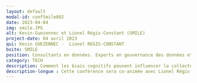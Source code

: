 ```yaml
---
layout: default
modal-id: confSmile002
date: 2023-04-04
img: smile.JPG 
alt: Kevin-Guezennec et Lionel Régis-Constant (SMILE)
project-date: 04 avril 2023
qui: Kevin GUEZENNEC -  Lionel REGIS-CONSTANT
boite: SMILE
position: Consultants en données. Experts en gouvernance des données et en Solution à base d'IA.<br>
category: TECH
description: Comment les biais cognitifs peuvent influencer la collecte, l'analyse et la prise de décision basée sur les données.
description-longue : Cette conférence sera co-animée avec Lionel Régis-Constant. Des exemples concrets seront donnés dans les domaines de la marine et de l'agroalimentaire pour montrer comment ces biais cognitifs peuvent avoir un impact négatif dans des projets IoT. Par exemple, dans le domaine maritime, on verra comment les biais cognitifs peuvent entraîner une sous-estimation des risques liés à l'utilisation d'IoT à bord des navires et comment cela peut causer des erreurs de calcul. Dans l'agroalimentaire, on verra comment les biais cognitifs peuvent entraîner une sur-estimation des résultats de l'utilisation de l'IoT dans les cultures.
---
```

